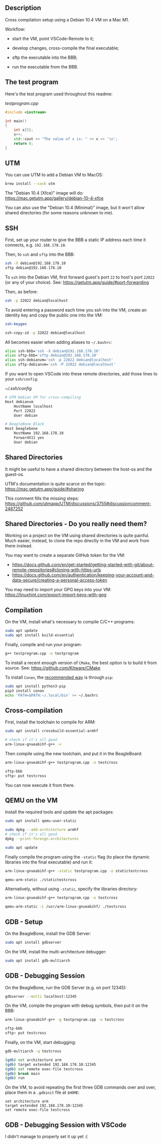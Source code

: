 ## Description

Cross compilation setup using a Debian 10.4 VM on a Mac M1.

Workflow:

* start the VM, point VSCode-Remote to it;

* develop changes, cross-compile the final executable;

* sftp the executable into the BBB;

* run the executable from the BBB.

## The test program

Here's the test program used throughout this readme:

*testprogram.cpp*
```cpp
#include <iostream>

int main()
{
    int x{5};
    x++;
    std::cout << "The value of x is: " << x << '\n';
    return 0;
}
```

## UTM

You can use UTM to add a Debian VM to MacOS:

```sh
brew install --cask utm
```

The "Debian 10.4 (Xfce)" image will do: https://mac.getutm.app/gallery/debian-10-4-xfce

You can also use the "Debian 10.4 (Minimal)" image, but it won't allow shared directories (for some reasons unknown to me).

## SSH

First, set up your router to give the BBB a static IP address each time it connects, e.g. `192.168.178.10`.

Then, to `ssh` and `sftp` into the BBB:

```sh
ssh -X debian@192.168.178.10
sftp debian@192.168.178.10
```

To `ssh` into the Debian VM, first forward guest's port `22` to host's port `22022` (or any of your choice).
See: https://getutm.app/guide/#port-forwarding

Then, as before:

```sh
ssh -p 22022 debian@localhost
```

To avoid entering a password each time you ssh into the VM, create an identity key and copy the public one into the VM:

```sh
ssh-keygen

ssh-copy-id -p 22022 debian@localhost
```

All becomes easier when adding aliases to `~/.bashrc`:

```sh
alias ssh-bbb='ssh -X debian@192.168.178.10'
alias sftp-bbb='sftp debian@192.168.178.10'
alias ssh-debianvm='ssh -p 22022 debian@localhost'
alias sftp-debianvm='ssh -P 22022 debian@localhost'
```

If you want to open VSCode into these remote directories, add those lines to your `ssh/config`:

*~/.ssh/config*
```sh
# UTM Debian VM for cross-compiling
Host debianvm
    HostName localhost
    Port 22022
    User debian

# BeagleBone Black
Host beaglebone
    HostName 192.168.178.10
    ForwardX11 yes
    User debian
```

## Shared Directories

It might be useful to have a shared directory between the host-os and the guest-os.

UTM's documentation is quite scarce on the topic: https://mac.getutm.app/guide/#sharing

This comment fills the missing steps: https://github.com/utmapp/UTM/discussions/3755#discussioncomment-2487252

## Shared Directories - Do you really need them?

Working on a project on the VM using shared directories is quite painful.
Much easier, instead, to clone the repo directly in the VM and work from there instead.

You may want to create a separate GitHub token for the VM:

* https://docs.github.com/en/get-started/getting-started-with-git/about-remote-repositories#cloning-with-https-urls
* https://docs.github.com/en/authentication/keeping-your-account-and-data-secure/creating-a-personal-access-token

You may need to import your GPG keys into your VM: https://linuxhint.com/export-import-keys-with-gpg

## Compilation

On the VM, install what's necessary to compile C/C++ programs:

```sh
sudo apt update
sudo apt install build-essential
```

Finally, compile and run your program:

```sh
g++ testprogram.cpp -o testprogram
```

To install a recent enough version of `CMake`, the best option is to build it from source.
See: https://github.com/Kitware/CMake

To install `Conan`, the [recommended way](https://docs.conan.io/en/1.50/installation.html) is through `pip`:

```sh
sudo apt install python3-pip
pip3 install conan
echo 'PATH=$PATH:~/.local/bin' >> ~/.bashrc
```

## Cross-compilation

First, install the toolchain to compile for ARM:

```sh
sudo apt install crossbuild-essential-armhf

# check if it's all good
arm-linux-gnueabihf-g++ -v
```

Then compile using the new toolchain, and put it in the BeagleBoard:

```sh
arm-linux-gnueabihf-g++ testprogram.cpp -o testcross

sftp-bbb
sftp> put testcross
```

You can now execute it from there.

## QEMU on the VM

Install the required tools and update the apt packages:

```sh
sudo apt install qemu-user-static

sudo dpkg --add-architecture armhf
# check if it's all good
dpkg --print-foreign-architectures

sudo apt update
```

Finally compile the program using the `-static` flag (to place the dynamic libraries into the final executable) and run it:

```sh
arm-linux-gnueabihf-g++ -static testprogram.cpp -o statictestcross

qemu-arm-static ./statictestcross
```

Alternatively, without using `-static`, specify the libraries directory:

```sh
arm-linux-gnueabihf-g++ testprogram.cpp -o testcross

qemu-arm-static -L /usr/arm-linux-gnueabihf/ ./testcross
```

## GDB - Setup

On the BeagleBone, install the GDB Server:

```sh
sudo apt install gdbserver
```

On the VM, install the multi-architecture debugger:

```sh
sudo apt install gdb-multiarch
```

## GDB - Debugging Session

On the BeagleBone, run the GDB Server (e.g. on port 12345):

```sh
gdbserver --multi localhost:12345
```

On the VM, compile the program with debug symbols, then put it on the BBB:

```sh
arm-linux-gnueabihf-g++ -g testprogram.cpp -o testcross

sftp-bbb
sftp> put testcross
```

Finally, on the VM, start debugging:

```sh
gdb-multiarch -q testcross

(gdb) set architecture arm
(gdb) target extended 192.168.178.10:12345
(gdb) set remote exec-file testcross
(gdb) break main
(gdb) run
```

On the VM, to avoid repeating the first three GDB commands over and over,
place them in a `.gdbinit` file at `$HOME`:

```
set architecture arm
target extended 192.168.178.10:12345
set remote exec-file testcross
```

## GDB - Debugging Session with VSCode

I didn't manage to properly set it up yet :(
